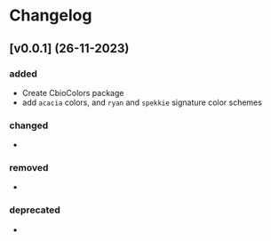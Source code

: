 # Changelog

## [v0.0.1] (26-11-2023)

### added
* Create CbioColors package
* add `acacia` colors, and `ryan` and `spekkie` signature color schemes

### changed
*

### removed
*

### deprecated
*

